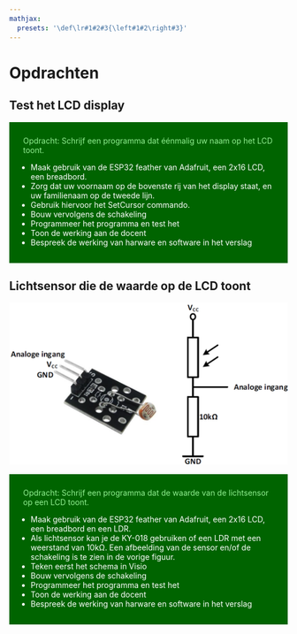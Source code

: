 ```yaml
---
mathjax:
  presets: '\def\lr#1#2#3{\left#1#2\right#3}'
---
```


# Opdrachten

## Test het LCD display

<div style="background-color:darkgreen; text-align:left; vertical-align:left; padding:15px;">
<p style="color:lightgreen; margin:10px">
Opdracht: Schrijf een programma dat éénmalig uw naam op het LCD toont.
<ul style="color: white;">
<li>Maak gebruik van de ESP32 feather van Adafruit, een 2x16 LCD, een breadbord.</li>
<li>Zorg dat uw voornaam op de bovenste rij van het display staat, en uw familienaam op de tweede lijn.</li>
<li>Gebruik hiervoor het SetCursor commando.</li>
<li>Bouw vervolgens de schakeling</li>
<li>Programmeer het programma en test het</li>
<li>Toon de werking aan de docent</li>
<li>Bespreek de werking van harware en software in het verslag</li>
</ul>
</p>
</div>

## Lichtsensor die de waarde op de LCD toont

![Schema en afbeelding van de KY-018.](./images/sensor.png)

<div style="background-color:darkgreen; text-align:left; vertical-align:left; padding:15px;">
<p style="color:lightgreen; margin:10px">
Opdracht: Schrijf een programma dat de waarde van de lichtsensor op een LCD toont.
<ul style="color: white;">
<li>Maak gebruik van de ESP32 feather van Adafruit, een 2x16 LCD, een breadbord en een LDR.</li>
<li>Als lichtsensor kan je de KY-018 gebruiken of een LDR met een weerstand van 10kΩ. Een afbeelding van de sensor en/of de schakeling is te zien in de vorige figuur.</li>
<li>Teken eerst het schema in Visio</li>
<li>Bouw vervolgens de schakeling</li>
<li>Programmeer het programma en test het</li>
<li>Toon de werking aan de docent</li>
<li>Bespreek de werking van harware en software in het verslag</li>
</ul>
</p>
</div>

